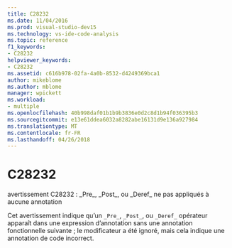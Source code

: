 ```yaml
---
title: C28232
ms.date: 11/04/2016
ms.prod: visual-studio-dev15
ms.technology: vs-ide-code-analysis
ms.topic: reference
f1_keywords:
- C28232
helpviewer_keywords:
- C28232
ms.assetid: c616b978-02fa-4a0b-8532-d4249369bca1
author: mikeblome
ms.author: mblome
manager: wpickett
ms.workload:
- multiple
ms.openlocfilehash: 40b998daf01b1b9b3836e0d2c8d1b94f036395b3
ms.sourcegitcommit: e13e61ddea6032a8282abe16131d9e136a927984
ms.translationtype: MT
ms.contentlocale: fr-FR
ms.lasthandoff: 04/26/2018
---
```

# <a name="c28232"></a>C28232
avertissement C28232 : _Pre\_, _Post\_, ou _Deref\_ ne pas appliqués à aucune annotation

 Cet avertissement indique qu’un `_Pre_`, `_Post_`, ou `_Deref_` opérateur apparaît dans une expression d’annotation sans une annotation fonctionnelle suivante ; le modificateur a été ignoré, mais cela indique une annotation de code incorrect.